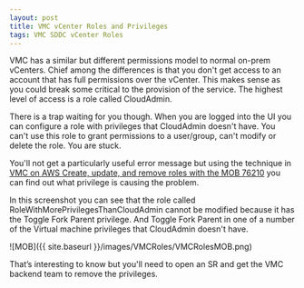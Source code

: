```yaml
---
layout: post
title: VMC vCenter Roles and Privileges
tags: VMC SDDC vCenter Roles 
---
```


VMC has a similar but different permissions model to normal on-prem vCenters. Chief among the differences is that you don't get access to an account that has full permissions over the vCenter. This makes sense as you could break some critical to the provision of the service. The highest level of access is a role called CloudAdmin.

There is a trap waiting for you though. When you are logged into the UI you can configure a role with privileges that CloudAdmin doesn't have. You can't use this role to grant permissions to a user/group, can't modify or delete the role. You are stuck.

You'll not get a particularly useful error message but using the technique in [VMC on AWS Create, update, and remove roles with the MOB 76210](https://kb.vmware.com/s/article/76210) you can find out what privilege is causing the problem.

In this screenshot you can see that the role called RoleWithMorePrivilegesThanCloudAdmin cannot be modified because it has the Toggle Fork Parent privilege. And Toggle Fork Parent in one of a number of the Virtual machine privileges that CloudAdmin doesn't have.

![MOB]({{ site.baseurl }}/images/VMCRoles/VMCRolesMOB.png)

That’s interesting to know but you'll need to open an SR and get the VMC backend team to remove the privileges.